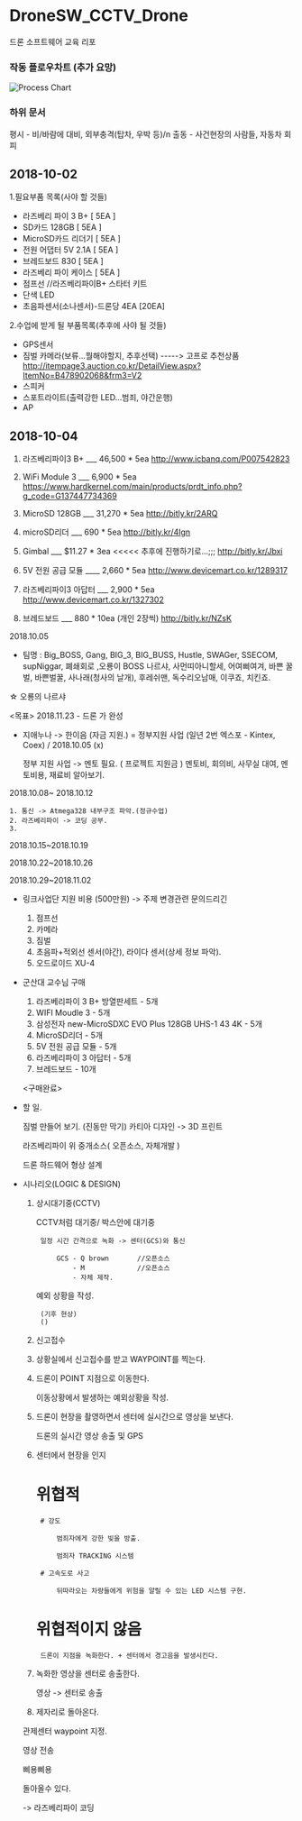 # DroneSW_CCTV_Drone
드론 소프트웨어 교육 리포

### 작동 플로우차트 (추가 요망)

![Process Chart](/Misc/DroneActionProcess.png)

### 하위 문서
평시 - 비/바람에 대비, 외부충격(탑차, 우박 등)/n
출동 - 사건현장의 사람들, 자동차 회피



## 2018-10-02
1.필요부품 목록(사야 할 것들)
- 라즈베리 파이 3 B+ [ 5EA ]
- SD카드 128GB [ 5EA ]
- MicroSD카드 리더기 [ 5EA ]
- 전원 어댑터 5V 2.1A [ 5EA ]
- 브레드보드 830 [ 5EA ]
- 라즈베리 파이 케이스 [ 5EA ]
- 점프선               //라즈베리파이B+ 스타터 키트
- 단색 LED
- 초음파센서(소나센서)-드론당 4EA [20EA]


2.수업에 받게 될 부품목록(추후에 사야 될 것들)
- GPS센서
- 짐벌 카메라(보류...뭘해야할지, 추후선택)
  -----> 고프로 추천상품 http://itempage3.auction.co.kr/DetailView.aspx?ItemNo=B478902068&frm3=V2
- 스피커
- 스포트라이트(출력강한 LED...범죄, 야간운행)
- AP



## 2018-10-04
1. 라즈베리파이3 B+ ___ 46,500 * 5ea
http://www.icbanq.com/P007542823

2. WiFi Module 3 ___ 6,900 * 5ea
https://www.hardkernel.com/main/products/prdt_info.php?g_code=G137447734369

3. MicroSD 128GB ___ 31,270 * 5ea
http://bitly.kr/2ARQ

4. microSD리더 ___ 690 * 5ea
http://bitly.kr/4Ign

5. Gimbal ___ $11.27 * 3ea    <<<<< 추후에 진행하기로...;;;
http://bitly.kr/Jbxi

6. 5V 전원 공급 모듈 ____ 2,660 * 5ea
http://www.devicemart.co.kr/1289317

7. 라즈베리파이3 아답터 ___ 2,900 * 5ea
http://www.devicemart.co.kr/1327302

8. 브레드보드 ___ 880 * 10ea (개인 2장씩)
http://bitly.kr/NZsK



2018.10.05 

- 팀명 : Big_BOSS, Gang, BIG_3, BIG_BUSS, Hustle, SWAGer, SSECOM, supNiggar, 폐쇄회로 ,오룡이 BOSS 나르샤, 사먼띠아니할세, 어여삐여겨, 바쁜 꿀벌, 바쁜벌꿀, 사나래(청사의 날개), 후레쉬맨, 독수리오남매, 이쿠죠, 치킨죠.

☆ 오룡의 나르샤



<목표> 
2018.11.23 - 드론 가 완성


- 지애누나 -> 한이음 (자금 지원.) = 정부지원 사업 (일년 2번 엑스포 - Kintex, Coex) / 2018.10.05 (x)
    
    정부 지원 사업 -> 멘토 필요. ( 프로젝트 지원금 )
    멘토비, 회의비, 사무실 대여, 멘토비용, 재료비
    알아보기.

2018.10.08~ 2018.10.12

    1. 통신 -> Atmega328 내부구조 파악.(정규수업)
    2. 라즈베리파이 -> 코딩 공부.
    3. 

2018.10.15~2018.10.19
    
2018.10.22~2018.10.26

2018.10.29~2018.11.02

- 링크사업단 지원 비용 (500만원) -> 주제 변경관련 문의드리긴 

    1. 점프선
    2. 카메라
    3. 짐벌
    4. 초음파+적외선 센서(야간), 라이다 센서(상세 정보 파악).
    5. 오드로이드 XU-4 


- 군산대 교수님 구매

    1. 라즈베리파이 3 B+ 방열판세트 - 5개
    2. WIFI Moudle 3 - 5개
    3. 삼성전자 new-MicroSDXC EVO Plus 128GB UHS-1 43 4K - 5개
    4. MicroSD리더 - 5개
    5. 5V 전원 공급 모듈 - 5개
    6. 라즈베리파이 3 아답터 - 5개
    7. 브레드보드 - 10개
    
    <구매완료>

- 할 일.

    짐벌 만들어 보기. (진동만 막기)
        카티아 디자인 -> 3D 프린트

    라즈베리파이 위 중개소스( 오픈소스, 자체개발 )


    드론 하드웨어 형상 설계

 - 시나리오(LOGIC & DESIGN)

    1. 상시대기중(CCTV)
    
        CCTV처럼 대기중/ 박스안에 대기중

            일정 시간 간격으로 녹화 -> 센터(GCS)와 통신

                GCS - Q brown       //오픈소스
                    - M             //오픈소스
                    - 자체 제작.


        예외 상황을 작성.
            
            (기후 현상)
            ()

    
    2. 신고접수
    3. 상황실에서 신고접수를 받고 WAYPOINT를 찍는다.



    4. 드론이 POINT 지점으로 이동한다.

        이동상황에서 발생하는 예외상황을 작성.

    5. 드론이 현장을 촬영하면서 센터에 실시간으로 영상을 보낸다.

        드론의 실시간 영상 송출 및 GPS

    6. 센터에서 현장을 인지 
    
        # 위협적 

            # 강도

                범죄자에게 강한 빛을 방출.

                범죄자 TRACKING 시스템

            # 고속도로 사고

                뒤따라오는 차량들에게 위험을 알릴 수 있는 LED 시스템 구현.

        # 위협적이지 않음

            드론이 지점을 녹화한다. + 센터에서 경고음을 발생시킨다.
        
    7. 녹화한 영상을 센터로 송출한다.

        영상 -> 센터로 송출    

    8. 제자리로 돌아온다. 

    

    관제센터 waypoint 지정. 

    영상 전송

    삐용삐용
    
    돌아올수 있다.

    -> 라즈베리파이 코딩


                